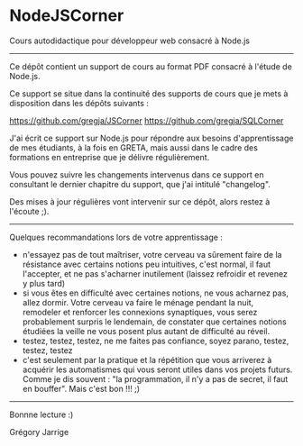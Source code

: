 # NodeJSCorner
Cours autodidactique pour développeur web consacré à Node.js
 
---------

Ce dépôt contient un support de cours au format PDF consacré à l'étude de Node.js.

Ce support se situe dans la continuité des supports de cours que je mets à disposition dans les dépôts suivants :

https://github.com/gregja/JSCorner
https://github.com/gregja/SQLCorner

J'ai écrit ce support sur Node.js pour répondre aux besoins d'apprentissage de mes étudiants, à la fois en GRETA, mais aussi dans le cadre des formations en entreprise que je délivre régulièrement.

Vous pouvez suivre les changements intervenus dans ce support en consultant le dernier chapitre du support, que j'ai intitulé "changelog".

Des mises à jour régulières vont intervenir sur ce dépôt, alors restez à l'écoute ;).


--------

Quelques recommandations lors de votre apprentissage :

- n'essayez pas de tout maîtriser, votre cerveau va sûrement faire de la résistance avec certains notions peu intuitives, c'est normal, il faut l'accepter, et ne pas s'acharner inutilement (laissez refroidir et revenez y plus tard)
- si vous êtes en difficulté avec certaines notions, ne vous acharnez pas, allez dormir. Votre cerveau va faire le ménage pendant la nuit, remodeler et renforcer les connexions synaptiques, vous serez probablement surpris le lendemain, de constater que certaines notions étudiées la veille ne vous posent plus autant de difficulté au réveil.
- testez, testez, testez, ne me faites pas confiance, soyez parano, testez, testez, testez
- c'est seulement par la pratique et la répétition que vous arriverez à acquérir les automatismes qui vous seront utiles dans vos projets futurs. Comme je dis souvent : "la programmation, il n'y a pas de secret, il faut en bouffer". Mais c'est bon !!! ;)


--------

Bonnne lecture :)

Grégory Jarrige
